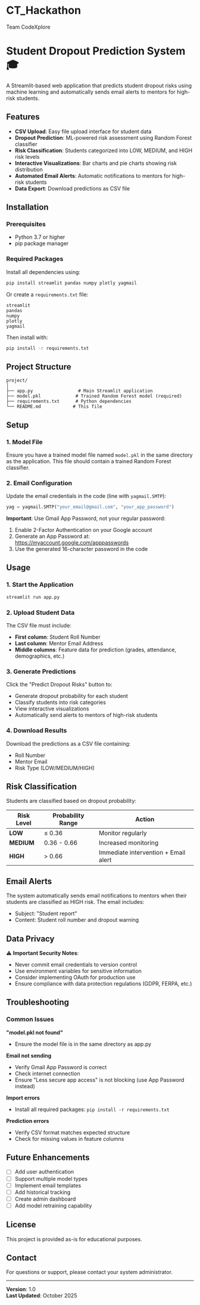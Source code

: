# CT_Hackathon
Team CodeXplore
# Student Dropout Prediction System 🎓

A Streamlit-based web application that predicts student dropout risks using machine learning and automatically sends email alerts to mentors for high-risk students.

## Features

- **CSV Upload**: Easy file upload interface for student data
- **Dropout Prediction**: ML-powered risk assessment using Random Forest classifier
- **Risk Classification**: Students categorized into LOW, MEDIUM, and HIGH risk levels
- **Interactive Visualizations**: Bar charts and pie charts showing risk distribution
- **Automated Email Alerts**: Automatic notifications to mentors for high-risk students
- **Data Export**: Download predictions as CSV file

## Installation

### Prerequisites

- Python 3.7 or higher
- pip package manager

### Required Packages

Install all dependencies using:

```bash
pip install streamlit pandas numpy plotly yagmail
```

Or create a `requirements.txt` file:

```
streamlit
pandas
numpy
plotly
yagmail
```

Then install with:

```bash
pip install -r requirements.txt
```

## Project Structure

```
project/
│
├── app.py                 # Main Streamlit application
├── model.pkl             # Trained Random Forest model (required)
├── requirements.txt      # Python dependencies
└── README.md            # This file
```

## Setup

### 1. Model File

Ensure you have a trained model file named `model.pkl` in the same directory as the application. This file should contain a trained Random Forest classifier.

### 2. Email Configuration

Update the email credentials in the code (line with `yagmail.SMTP`):

```python
yag = yagmail.SMTP("your_email@gmail.com", "your_app_password")
```

**Important**: Use Gmail App Password, not your regular password:
1. Enable 2-Factor Authentication on your Google account
2. Generate an App Password at: https://myaccount.google.com/apppasswords
3. Use the generated 16-character password in the code

## Usage

### 1. Start the Application

```bash
streamlit run app.py
```

### 2. Upload Student Data

The CSV file must include:
- **First column**: Student Roll Number
- **Last column**: Mentor Email Address
- **Middle columns**: Feature data for prediction (grades, attendance, demographics, etc.)

### 3. Generate Predictions

Click the "Predict Dropout Risks" button to:
- Generate dropout probability for each student
- Classify students into risk categories
- View interactive visualizations
- Automatically send alerts to mentors of high-risk students

### 4. Download Results

Download the predictions as a CSV file containing:
- Roll Number
- Mentor Email
- Risk Type (LOW/MEDIUM/HIGH)

## Risk Classification

Students are classified based on dropout probability:

| Risk Level | Probability Range | Action |
|------------|------------------|---------|
| **LOW** | ≤ 0.36 | Monitor regularly |
| **MEDIUM** | 0.36 - 0.66 | Increased monitoring |
| **HIGH** | > 0.66 | Immediate intervention + Email alert |

## Email Alerts

The system automatically sends email notifications to mentors when their students are classified as HIGH risk. The email includes:
- Subject: "Student report"
- Content: Student roll number and dropout warning

## Data Privacy

⚠️ **Important Security Notes**:
- Never commit email credentials to version control
- Use environment variables for sensitive information
- Consider implementing OAuth for production use
- Ensure compliance with data protection regulations (GDPR, FERPA, etc.)

## Troubleshooting

### Common Issues

**"model.pkl not found"**
- Ensure the model file is in the same directory as app.py

**Email not sending**
- Verify Gmail App Password is correct
- Check internet connection
- Ensure "Less secure app access" is not blocking (use App Password instead)

**Import errors**
- Install all required packages: `pip install -r requirements.txt`

**Prediction errors**
- Verify CSV format matches expected structure
- Check for missing values in feature columns

## Future Enhancements

- [ ] Add user authentication
- [ ] Support multiple model types
- [ ] Implement email templates
- [ ] Add historical tracking
- [ ] Create admin dashboard
- [ ] Add model retraining capability

## License

This project is provided as-is for educational purposes.

## Contact

For questions or support, please contact your system administrator.

---

**Version**: 1.0  
**Last Updated**: October 2025